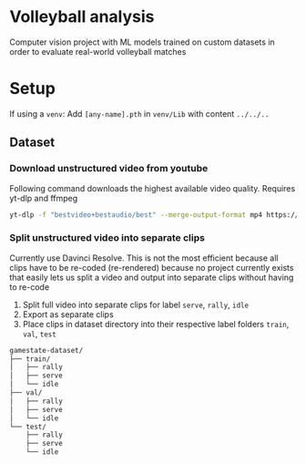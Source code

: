 # Volleyball analysis

Computer vision project with ML models trained on custom datasets in order to evaluate real-world volleyball matches

# Setup

If using a `venv`: Add `[any-name].pth` in `venv/Lib` with content `../../..`

## Dataset

### Download unstructured video from youtube

Following command downloads the highest available video quality. Requires yt-dlp and ffmpeg

```bash
yt-dlp -f "bestvideo+bestaudio/best" --merge-output-format mp4 https://www.youtube.com/URL-TO-VIDEO
```

### Split unstructured video into separate clips

Currently use Davinci Resolve. This is not the most efficient because all clips have to be re-coded (re-rendered) because no project currently exists that easily lets us split a video and output into separate clips without having to re-code

1. Split full video into separate clips for label `serve`, `rally`, `idle`
2. Export as separate clips
3. Place clips in dataset directory into their respective label folders `train`, `val`, `test`

```md
gamestate-dataset/
├── train/
│   ├── rally
│   ├── serve
│   └── idle
├── val/
│   ├── rally
│   ├── serve
│   └── idle
└── test/
    ├── rally
    ├── serve
    └── idle
```